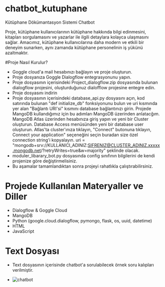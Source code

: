 # chatbot_kutuphane

Kütüphane Dökümantasyon Sistemi Chatbot

Proje, kütüphane kullanıcılarının kütüphane hakkında bilgi edinmesini, kitapları sorgulamasını ve yazarlar ile ilgili detaylara kolayca ulaşmasını sağlar.
Amacımız, kütüphane kullanıcılarına daha modern ve etkili bir deneyim sunarken, aynı zamanda kütüphane personelinin iş yükünü azaltmaktır.

#Proje Nasıl Kurulur?
- Goggle cloud'a mail hesabınızı bağlayın ve proje oluşturun.
- Proje dosyanıza Goggle Dialogflow entegrasyonunu yapın.
- Proje dosyasının içerisindeki Project_dialogflow.zip dosyasında bulunan dialogflow projesini, oluşturduğunuz dialofflow projesine entegre edin.
- Proje dosyasını indirin
- Proje dosyasının içerisindeki database_api.py dosyasını açın, kod satırında bulunan "def initialize_db" fonksiyonunu bulun ve uri kısmında yer alan "Bağlantı URI'si" kısmını database bağlantınızı girin. Projede MangoDB kullandığımız için bu adımları MangoDB üzerinden anlatacğım. MangoDB Atlas üzerinden hesabınıza giriş yapın ve yeni bir Cluster oluşturun. Database Access menüsünden yeni bir database user oluşturun. Atlas'ta cluster'ınıza tıklayın, "Connect" butonuna tıklayın, Connect your application" seçeneğini seçin buradan size özel connection string'i kopyalayın. uri = "mongodb+srv://KULLANICI_ADINIZ:SIFRENIZ@CLUSTER_ADINIZ.xxxxx.mongodb.net/?retryWrites=true&w=majority" şeklinde olacak.
- moduler_libarary_bot.py dosyasında config sınıfının bilgilerini de kendi projenize göre değiştirmelisiniz.
- Bu aşamalar tamamlandıktan sonra projeyi rahatlıkla çalıştırabilirsiniz.

# Projede Kullanılan Materyaller ve Diller

- Dialogflow & Goggle Cloud
- MangoDB
- Python (google.cloud.dialogflow, pymongo, flask, os, uuid, datetime)
- HTML
- JavaScript

# Text Dosyası
- Text dosyasının içerisinde chatbot'a sorulabilecek örnek soru kalıpları verilmiştir.

- ![chatbot](https://github.com/user-attachments/assets/2477cf91-a425-4017-9529-1a9e1625edfa)

